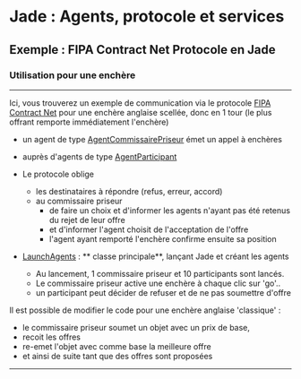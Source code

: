 # Jade : Agents, protocole et services

## Exemple : FIPA Contract Net Protocole en Jade

### Utilisation pour une enchère

---

Ici, vous trouverez un exemple de communication via le
protocole [FIPA Contract Net](http://www.fipa.org/specs/fipa00029/SC00029H.html) pour une enchère anglaise scellée, donc
en 1 tour (le plus offrant remporte immédiatement l'enchère)

- un agent de
  type [AgentCommissairePriseur](https://github.com/EmmanuelADAM/jade/blob/master/protocoles/anglaisesscellees/agents/AgentCommissairePriseur.java)
  émet un appel à enchères
- auprès d'agents de
  type [AgentParticipant](https://github.com/EmmanuelADAM/jade/blob/master/protocoles/anglaisesscellees/agents/AgentParticipant.java)
- Le protocole oblige
    - les destinataires à répondre (refus, erreur, accord)
    - au commissaire priseur
        - de faire un choix et d'informer les agents n'ayant pas été retenus du rejet de leur offre
        - et d'informer l'agent choisit de l'acceptation de l'offre
        - l'agent ayant remporté l'enchère confirme ensuite sa position

- [LaunchAgents](https://https://github.com/EmmanuelADAM/jade/blob/master/protocoles/anglaisesscellees/launch/LaunchAgents.java) : **
  classe principale**, lançant Jade et créant les agents
    - Au lancement, 1 commissaire priseur et 10 participants sont lancés.
    - Le commissaire priseur active une enchère à chaque clic sur 'go'..
    - un participant peut décider de refuser et de ne pas soumettre d'offre

Il est possible de modifier le code pour une enchère anglaise 'classique' :

- le commissaire priseur soumet un objet avec un prix de base,
- recoit les offres
- re-emet l'objet avec comme base la meilleure offre
- et ainsi de suite tant que des offres sont proposées

 ---